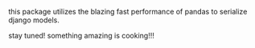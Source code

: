 this package utilizes the blazing fast performance of pandas to serialize django models.

stay tuned! something amazing is cooking!!!
